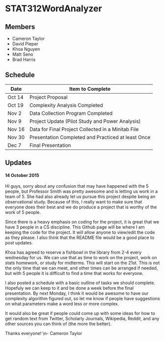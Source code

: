# STAT312WordAnalyzer

## Members
* Cameron Taylor
* David Pieper
* Khoa Nguyen 
* Matt Seno
* Brad Harris

## Schedule
|Date	|Item to Complete	|
|-------|-----------------------|
|Oct 14	|Project Proposal	|
|Oct 19	|Complexity Analysis Completed|
|Nov 2	|Data Collection Program Completed|
|Nov 9	|Project Update (Pilot Study and Power Analysis)|
|Nov 16	|Data for Final Project Collected in a Minitab File|
|Nov 30	|Presentation Completed and Practiced at least Once|
|Dec 7	|Final Presentation	|

## Updates
#### 14 October 2015
Hi guys, sorry about any confusion that may have happened with the 5 people, but Professor Smith was pretty awesome and is letting us work in a team of 5. She had also already let us pursue this project despite being an observational 
study. Because of this, I really want to make sure that everyone does their best and we do produce a project that is worthy of the work of 5 people.

Since there is a heavy emphasis on coding for the project, it is great that we have 3 people in a CS discipline. This Github page will be where I am keeping the code for the project. It will allow anyone to view/edit the code as 
they please. I also think that the README file would be a good place to post updates.

Khoa has agreed to reserve a fishbowl in the library from 2-4 every wednesday for us. We can use that as time to work on the project, work on stats homework, or study for midterms. This will start on the 21st. This is not the only 
time that we can meet, and other times can be arranged if needed, but with 5 people it is difficult to find a time that works for everyone.

I also posted a schedule with a basic outline of tasks we should complete. Hopefuly we can keep to it and be done a week before the final presentation. By next Monday, I think it would be awesome to have our complexity algorithm 
figured out, so let me know if people have suggestions on what parameters make a word less or more complex. 

It would also be great if people could come up with some ideas for how to get random text from Twitter, Scholarly Journals, Wikipedia, Reddit, and any other sources you can think of (the more the better).

Thanks everyone!
\n\- Cameron Taylor




